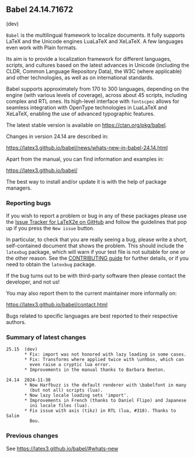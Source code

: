 ## Babel 24.14.71672

(dev)

`Babel` is the multilingual framework to localize documents. It fully
supports LaTeX and the Unicode engines LuaLaTeX and XeLaTeX. A few
languages even work with Plain formats.

Its aim is to provide a localization framework for different languages,
scripts, and cultures based on the latest advances in Unicode
(including the CLDR, Common Language Repository Data), the W3C (where
applicable) and other technologies, as well as on international
standards.

Babel supports approximately from 170 to 300 languages, depending on
the engine (with various levels of coverage), across about 45 scripts,
including complex and RTL ones. Its high-level interface with
`fontscpec` allows for seamless integration with OpenType technologies
in LuaLaTeX and XeLaTeX, enabling the use of advanced typographic
features.

The latest stable version is available on <https://ctan.org/pkg/babel>.

Changes in version 24.14 are described in:

https://latex3.github.io/babel/news/whats-new-in-babel-24.14.html

Apart from the manual, you can find information and examples in:

https://latex3.github.io/babel/

The best way to install and/or update it is with the help of package
managers.

### Reporting bugs

If you wish to report a problem or bug in any of these packages please
use the
[Issue Tracker for LaTeX2e on GitHub](https://github.com/latex3/babel/issues)
and follow the guidelines that pop up if you press the `New issue`
button.

In particular, to check that you are really seeing a bug, please write
a short, self-contained document that shows the problem. This should
include the `latexbug` package, which will warn if your test file is
not suitable for one or the other reason. See the
[CONTRIBUTING guide](https://github.com/latex3/latex2e/blob/master/CONTRIBUTING.md)
for further details, or if you need to obtain the `latexbug` package.

If the bug turns out to be with third-party software then please
contact the developer, and not us!

You may also report them to the current maintainer more informally on:

   https://latex3.github.io/babel/contact.html

Bugs related to specific languages are best reported to their
respective authors.

### Summary of latest changes
```
25.15  (dev)
       * Fix: import was not honored with lazy loading in some cases.
       * Fix: Transforms where applied twice with \unhbox, which can
         even raise a cryptic lua error.
       * Improvements in the manual thanks to Barbara Beeton.

24.14  2024-11-30
       * Now Harfbuzz is the default renderer with \babelfont in many
         (but not all) scripts (lua).
       * Now lazy locale loading sets 'import'.
       * Improvements in French (thanks to Daniel Flipo) and Japanese
         ini locale files (lua).
       * Fix issue with axis (tikz) in RTL (lua, #318). Thanks to Salim
         Bou.
```

### Previous changes

See https://latex3.github.io/babel/#whats-new
